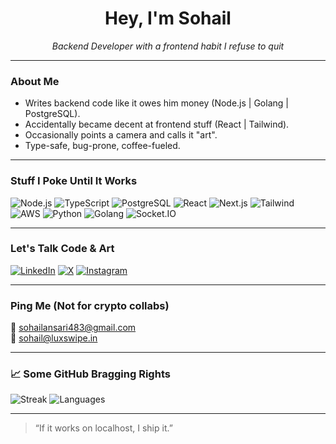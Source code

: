 <h1 align="center">Hey, I'm Sohail</h1>
<p align="center">
  <i>Backend Developer with a frontend habit I refuse to quit</i>
</p>

---

### About Me

- Writes backend code like it owes him money (Node.js | Golang | PostgreSQL).
- Accidentally became decent at frontend stuff (React | Tailwind).
- Occasionally points a camera and calls it "art".
- Type-safe, bug-prone, coffee-fueled.

---

### Stuff I Poke Until It Works

![Node.js](https://img.shields.io/badge/Node.js-339933?style=flat&logo=node.js&logoColor=white)
![TypeScript](https://img.shields.io/badge/TypeScript-3178C6?style=flat&logo=typescript&logoColor=white)
![PostgreSQL](https://img.shields.io/badge/PostgreSQL-336791?style=flat&logo=postgresql&logoColor=white)
![React](https://img.shields.io/badge/React-61DAFB?style=flat&logo=react&logoColor=black)
![Next.js](https://img.shields.io/badge/Next.js-000000?style=flat&logo=next.js&logoColor=white)
![Tailwind](https://img.shields.io/badge/Tailwind_CSS-06B6D4?style=flat&logo=tailwind-css&logoColor=white)
![AWS](https://img.shields.io/badge/AWS-232F3E?style=flat&logo=amazon-aws&logoColor=white)
![Python](https://img.shields.io/badge/Python-3776AB?style=flat&logo=python&logoColor=white)
![Golang](https://img.shields.io/badge/Go-00ADD8?style=flat&logo=go&logoColor=white)
![Socket.IO](https://img.shields.io/badge/Socket.IO-010101?style=flat&logo=socket.io&logoColor=white)

---

### Let's Talk Code & Art

[![LinkedIn](https://img.shields.io/badge/LinkedIn-blue?style=flat&logo=linkedin&logoColor=white)](https://www.linkedin.com/in/sohail-ansari-19435b269/)
[![X](https://img.shields.io/badge/X-000000?style=flat&logo=x&logoColor=white)](https://twitter.com/codephilic_guy)
[![Instagram](https://img.shields.io/badge/Instagram-E4405F?style=flat&logo=instagram&logoColor=white)](https://www.instagram.com/thephotophilic_guy/)

---

### Ping Me (Not for crypto collabs)

📧 [sohailansari483@gmail.com](mailto:sohailansari483@gmail.com)  
📧 [sohail@luxswipe.in](mailto:sohail@luxswipe.in)

---

### 📈 Some GitHub Bragging Rights

![Streak](https://streak-stats.demolab.com?user=thecodephilic-guy&theme=tokyonight&hide_border=true)
![Languages](https://github-readme-stats.vercel.app/api/top-langs/?username=thecodephilic-guy&layout=compact&theme=tokyonight&hide_border=true)

---

> “If it works on localhost, I ship it.”
